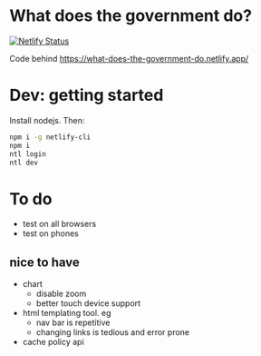 # What does the government do?

[![Netlify Status](https://api.netlify.com/api/v1/badges/03923f09-726e-4ae8-a802-5ac895d78667/deploy-status)](https://app.netlify.com/sites/what-does-the-government-do/deploys)

Code behind https://what-does-the-government-do.netlify.app/

# Dev: getting started
Install nodejs. Then:

```sh
npm i -g netlify-cli
npm i
ntl login
ntl dev
```

# To do
- test on all browsers
- test on phones
## nice to have
- chart
  - disable zoom
  - better touch device support
- html templating tool. eg
  - nav bar is repetitive
  - changing links is tedious and error prone
- cache policy api
